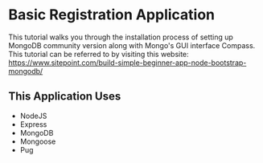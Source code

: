 # Basic Registration Application
This tutorial walks you through the installation process of setting up MongoDB community version along with Mongo's GUI interface Compass.
This tutorial can be referred to by visiting this website: https://www.sitepoint.com/build-simple-beginner-app-node-bootstrap-mongodb/

## This Application Uses
- NodeJS
- Express
- MongoDB
- Mongoose
- Pug